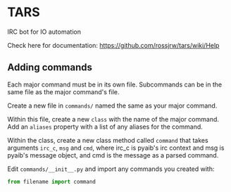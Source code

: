 # TARS
IRC bot for IO automation

Check here for documentation: https://github.com/rossjrw/tars/wiki/Help

## Adding commands

Each major command must be in its own file. Subcommands can be in the same file
as the major command's file.

Create a new file in `commands/` named the same as your major command.

Within this file, create a new `class` with the name of the major command. Add
an `aliases` property with a list of any aliases for the command.

Within the class, create a new class method called `command` that takes
arguments `irc_c`, `msg` and `cmd`, where irc_c is pyaib's irc context and msg
is pyaib's message object, and cmd is the message as a parsed command.

Edit `commands/__init__.py` and import any commands you created with:

```python
from filename import command
```
